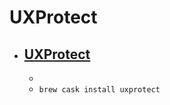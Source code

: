 # UXProtect
- [UXProtect](https://digitasecurity.com/product/uxprotect/)
  - 
  - 
  - `brew cask install uxprotect`
